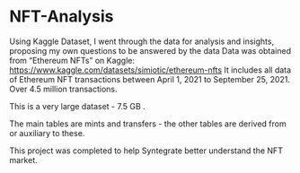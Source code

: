 # NFT-Analysis

Using Kaggle Dataset, I went through the data for analysis and insights, proposing my own questions to be answered by the data
Data was obtained from “Ethereum NFTs” on Kaggle: https://www.kaggle.com/datasets/simiotic/ethereum-nfts
It includes all data of Ethereum NFT transactions between April 1, 2021 to September 25, 2021. 
Over 4.5 million transactions. 

This is a very large dataset - 7.5 GB .

The main tables are mints and transfers - the other tables are derived from or auxiliary to these.

This project was completed to help Syntegrate better understand the NFT market. 
